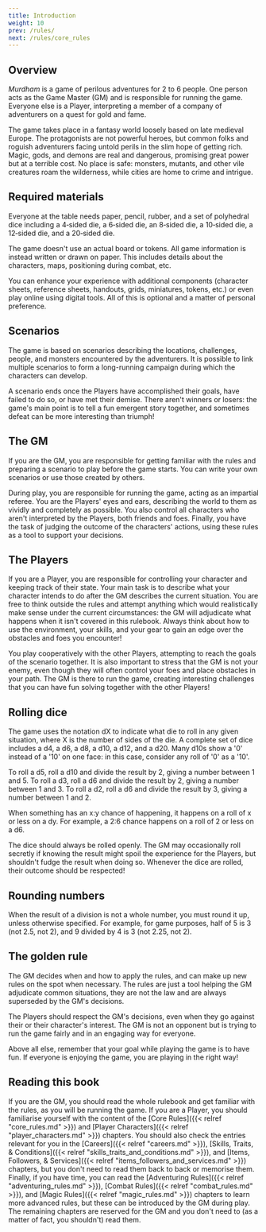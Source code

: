 ```yaml
---
title: Introduction
weight: 10
prev: /rules/
next: /rules/core_rules
---
```


## Overview

_Murdham_ is a game of perilous adventures for 2 to 6 people.
One person acts as the Game Master (GM) and is responsible for running the game.
Everyone else is a Player, interpreting a member of a company of adventurers on a quest for gold and fame.

The game takes place in a fantasy world loosely based on late medieval Europe.
The protagonists are not powerful heroes, but common folks and roguish adventurers facing untold perils in the slim hope of getting rich.
Magic, gods, and demons are real and dangerous, promising great power but at a terrible cost.
No place is safe: monsters, mutants, and other vile creatures roam the wilderness, while cities are home to crime and intrigue.


## Required materials

Everyone at the table needs paper, pencil, rubber, and a set of polyhedral dice including a 4‑sided die, a 6‑sided die, an 8‑sided die, a 10‑sided die, a 12‑sided die, and a 20‑sided die.

The game doesn't use an actual board or tokens.
All game information is instead written or drawn on paper.
This includes details about the characters, maps, positioning during combat, etc.

You can enhance your experience with additional components (character sheets, reference sheets, handouts, grids, miniatures, tokens, etc.) or even play online using digital tools.
All of this is optional and a matter of personal preference.


## Scenarios

The game is based on scenarios describing the locations, challenges, people, and monsters encountered by the adventurers.
It is possible to link multiple scenarios to form a long-running campaign during which the characters can develop.

A scenario ends once the Players have accomplished their goals, have failed to do so, or have met their demise.
There aren't winners or losers: the game's main point is to tell a fun emergent story together, and sometimes defeat can be more interesting than triumph!


## The GM

If you are the GM, you are responsible for getting familiar with the rules and preparing a scenario to play before the game starts.
You can write your own scenarios or use those created by others.

During play, you are responsible for running the game, acting as an impartial referee.
You are the Players' eyes and ears, describing the world to them as vividly and completely as possible.
You also control all characters who aren't interpreted by the Players, both friends and foes.
Finally, you have the task of judging the outcome of the characters' actions, using these rules as a tool to support your decisions.


## The Players

If you are a Player, you are responsible for controlling your character and keeping track of their state.
Your main task is to describe what your character intends to do after the GM describes the current situation.
You are free to think outside the rules and attempt anything which would realistically make sense under the current circumstances: the GM will adjudicate what happens when it isn't covered in this rulebook.
Always think about how to use the environment, your skills, and your gear to gain an edge over the obstacles and foes you encounter!

You play cooperatively with the other Players, attempting to reach the goals of the scenario together.
It is also important to stress that the GM is not your enemy, even though they will often control your foes and place obstacles in your path.
The GM is there to run the game, creating interesting challenges that you can have fun solving together with the other Players!


## Rolling dice

The game uses the notation dX to indicate what die to roll in any given situation, where X is the number of sides of the die.
A complete set of dice includes a d4, a d6, a d8, a d10, a d12, and a d20.
Many d10s show a '0' instead of a '10' on one face: in this case, consider any roll of '0' as a '10'.

To roll a d5, roll a d10 and divide the result by 2, giving a number between 1 and 5.
To roll a d3, roll a d6 and divide the result by 2, giving a number between 1 and 3.
To roll a d2, roll a d6 and divide the result by 3, giving a number between 1 and 2.

When something has an x:y chance of happening, it happens on a roll of x or less on a dy.
For example, a 2:6 chance happens on a roll of 2 or less on a d6.

The dice should always be rolled openly.
The GM may occasionally roll secretly if knowing the result might spoil the experience for the Players, but shouldn't fudge the result when doing so.
Whenever the dice are rolled, their outcome should be respected!


## Rounding numbers

When the result of a division is not a whole number, you must round it up, unless otherwise specified.
For example, for game purposes, half of 5 is 3 (not 2.5, not 2), and 9 divided by 4 is 3 (not 2.25, not 2).


## The golden rule

The GM decides when and how to apply the rules, and can make up new rules on the spot when necessary.
The rules are just a tool helping the GM adjudicate common situations, they are not the law and are always superseded by the GM's decisions.

The Players should respect the GM's decisions, even when they go against their or their character's interest.
The GM is not an opponent but is trying to run the game fairly and in an engaging way for everyone.

Above all else, remember that your goal while playing the game is to have fun.
If everyone is enjoying the game, you are playing in the right way!


## Reading this book

If you are the GM, you should read the whole rulebook and get familiar with the rules, as you will be running the game.
If you are a Player, you should familiarise yourself with the content of the [Core Rules]({{< relref "core_rules.md" >}}) and [Player Characters]({{< relref "player_characters.md" >}}) chapters.
You should also check the entries relevant for you in the [Careers]({{< relref "careers.md" >}}), [Skills, Traits, & Conditions]({{< relref "skills_traits_and_conditions.md" >}}), and [Items, Followers, & Services]({{< relref "items_followers_and_services.md" >}}) chapters, but you don't need to read them back to back or memorise them.
Finally, if you have time, you can read the [Adventuring Rules]({{< relref "adventuring_rules.md" >}}), [Combat Rules]({{< relref "combat_rules.md" >}}), and [Magic Rules]({{< relref "magic_rules.md" >}}) chapters to learn more advanced rules, but these can be introduced by the GM during play.
The remaining chapters are reserved for the GM and you don't need to (as a matter of fact, you shouldn't) read them.
